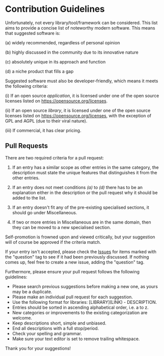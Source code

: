 # Contribution Guidelines

Unfortunately, not every library/tool/framework can be considered. This list aims to provide a concise list of noteworthy modern software. This means that suggested software is:

(a) widely recommended, regardless of personal opinion

(b) highly discussed in the community due to its innovative nature

(c) absolutely unique in its approach and function

(d) a niche product that fills a gap  

Suggested software must also be developer-friendly, which means it meets the following criteria:  

(i) If an open source *application*, it is licensed under one of the open source licenses listed on https://opensource.org/licenses.

(ii) If an open source *library*, it is licensed under one of the open source licenses listed on https://opensource.org/licenses, with the exception of GPL and AGPL (due to their viral nature).  

(iii) If commercial, it has clear pricing.

## Pull Requests 

There are two required criteria for a pull request:

1. If an entry has a similar scope as other entries in the same category, the description must state the unique features that distinguishes it from the other entries.

2. If an entry does not meet conditions *(a)* to *(d)* there has to be an explanation either in the description or the pull request why it should be added to the list.

3. If an entry doesn't fit any of the pre-existing specialised sections, it should go under Miscellaneous.

4. If two or more entries in Miscellaneous are in the same domain, then they can be moved to a new specialised section.

Self-promotion is frowned upon and viewed critically, but your suggestion will of course be approved if the criteria match.

If your entry isn't accepted, please check the [Issues](https://github.com/akullpp/awesome-java/issues) for items marked with the "question" tag to see if it had been previously discussed. If nothing comes up, feel free to create a new issue, adding the "question" tag.

Furthermore, please ensure your pull request follows the following guidelines:

* Please search previous suggestions before making a new one, as yours may be a duplicate.
* Please make an individual pull request for each suggestion.
* Use the following format for libraries: \[LIBRARY\]\(LINK\) - DESCRIPTION.
* Entries should be sorted in ascending alphabetical order, i.e. a to z.
* New categories or improvements to the existing categorization are welcome.
* Keep descriptions short, simple and unbiased.
* End all descriptions with a full stop/period.
* Check your spelling and grammar.
* Make sure your text editor is set to remove trailing whitespace.

Thank you for your suggestions!
